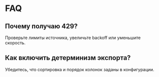 # FAQ

## Почему получаю 429?

Проверьте лимиты источника, увеличьте backoff или уменьшите скорость.

## Как включить детерминизм экспорта?

Убедитесь, что сортировка и порядок колонок заданы в конфигурации.
